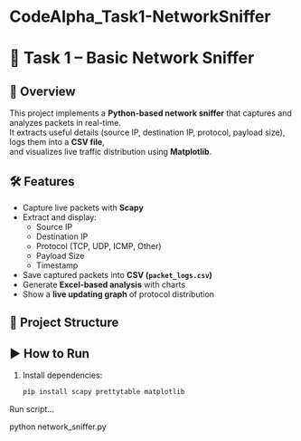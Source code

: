 # CodeAlpha_Task1-NetworkSniffer

# 🚀 Task 1 – Basic Network Sniffer

## 📌 Overview
This project implements a **Python-based network sniffer** that captures and analyzes packets in real-time.  
It extracts useful details (source IP, destination IP, protocol, payload size), logs them into a **CSV file**,  
and visualizes live traffic distribution using **Matplotlib**.

## 🛠️ Features
- Capture live packets with **Scapy**
- Extract and display:
  - Source IP
  - Destination IP
  - Protocol (TCP, UDP, ICMP, Other)
  - Payload Size
  - Timestamp
- Save captured packets into **CSV (`packet_logs.csv`)**
- Generate **Excel-based analysis** with charts
- Show a **live updating graph** of protocol distribution

## 📂 Project Structure


## ▶️ How to Run
1. Install dependencies:
   ```bash
   pip install scapy prettytable matplotlib

Run script...

python network_sniffer.py
